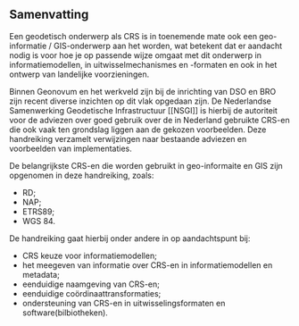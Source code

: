 ## Samenvatting

Een geodetisch onderwerp als CRS is in toenemende mate ook een geo-informatie / GIS-onderwerp aan het worden, wat betekent dat er aandacht nodig is voor hoe je op passende wijze omgaat met dit onderwerp in informatiemodellen, in uitwisselmechanismes en -formaten en ook in het ontwerp van landelijke voorzieningen.

Binnen Geonovum en het werkveld zijn bij de inrichting van DSO en BRO zijn recent diverse inzichten op dit vlak opgedaan zijn. De Nederlandse Samenwerking Geodetische Infrastructuur [[NSGI]] is hierbij de autoriteit voor de adviezen over goed gebruik over de in Nederland gebruikte CRS-en die ook vaak ten grondslag liggen aan de gekozen voorbeelden. Deze handreiking verzamelt verwijzingen naar bestaande adviezen en voorbeelden van implementaties. 

De belangrijkste CRS-en die worden gebruikt in geo-informaite en GIS zijn opgenomen in deze handreiking, zoals:
* RD;
* NAP;
* ETRS89;
* WGS 84.

De handreiking gaat hierbij onder andere in op aandachtspunt bij:
* CRS keuze voor informatiemodellen;
* het meegeven van informatie over CRS-en in informatiemodellen en metadata;
* eenduidige naamgeving van CRS-en;
* eenduidige coördinaattransformaties;
* ondersteuning van CRS-en in uitwisselingsformaten en software(bilbiotheken).

